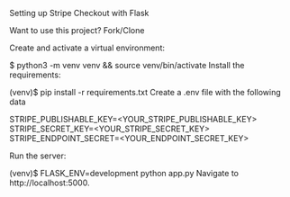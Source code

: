Setting up Stripe Checkout with Flask

Want to use this project?
Fork/Clone

Create and activate a virtual environment:

$ python3 -m venv venv && source venv/bin/activate
Install the requirements:

(venv)$ pip install -r requirements.txt
Create a .env file with the following data

STRIPE_PUBLISHABLE_KEY=<YOUR_STRIPE_PUBLISHABLE_KEY>
STRIPE_SECRET_KEY=<YOUR_STRIPE_SECRET_KEY>
STRIPE_ENDPOINT_SECRET=<YOUR_ENDPOINT_SECRET_KEY>

Run the server:

(venv)$ FLASK_ENV=development python app.py
Navigate to http://localhost:5000.
